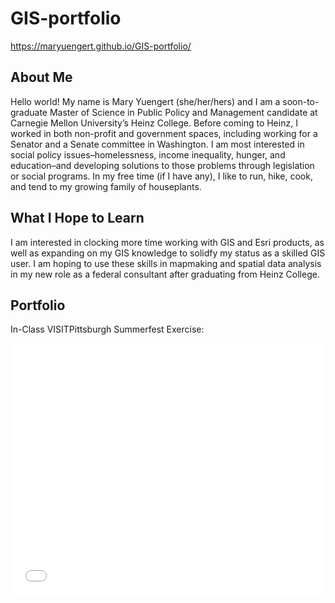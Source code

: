 # GIS-portfolio
https://maryuengert.github.io/GIS-portfolio/

## About Me
Hello world! My name is Mary Yuengert (she/her/hers) and I am a soon-to-graduate Master of Science in Public Policy and Management candidate at Carnegie Mellon University’s Heinz College. Before coming to Heinz, I worked in both non-profit and government spaces, including working for a Senator and a Senate committee in Washington. I am most interested in social policy issues–homelessness, income inequality, hunger, and education–and developing solutions to those problems through legislation or social programs. In my free time (if I have any), I like to run, hike, cook, and tend to my growing family of houseplants.

## What I Hope to Learn
I am interested in clocking more time working with GIS and Esri products, as well as expanding on my GIS knowledge to solidfy my status as a skilled GIS user. I am hoping to use these skills in mapmaking and spatial data analysis in my new role as a federal consultant after graduating from Heinz College.

## Portfolio

In-Class VISITPittsburgh Summerfest Exercise:

<style>.embed-container {position: relative; padding-bottom: 80%; height: 0; max-width: 100%;} .embed-container iframe, .embed-container object, .embed-container iframe{position: absolute; top: 0; left: 0; width: 100%; height: 100%;} small{position: absolute; z-index: 40; bottom: 0; margin-bottom: -15px;}</style><div class="embed-container"><iframe width="500" height="400" frameborder="0" scrolling="no" marginheight="0" marginwidth="0" title="SummerFest 2022" src="//carnegiemellon.maps.arcgis.com/apps/Embed/index.html?webmap=1dca585b2ba14c3a820dffbf4720019b&extent=-80.0373,40.4071,-79.8385,40.5&zoom=true&previewImage=false&scale=true&disable_scroll=true&theme=light"></iframe></div>
